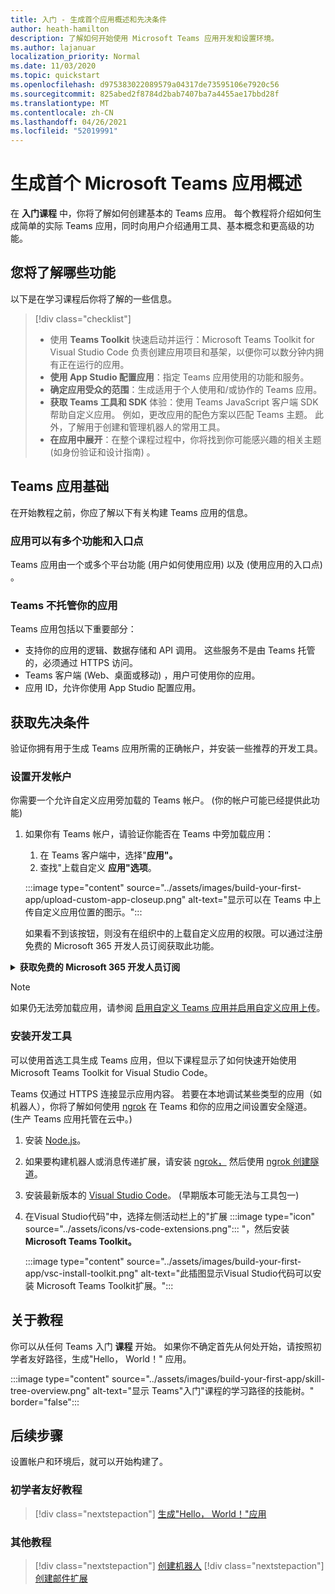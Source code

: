 ```yaml
---
title: 入门 - 生成首个应用概述和先决条件
author: heath-hamilton
description: 了解如何开始使用 Microsoft Teams 应用开发和设置环境。
ms.author: lajanuar
localization_priority: Normal
ms.date: 11/03/2020
ms.topic: quickstart
ms.openlocfilehash: d975383022089579a04317de73595106e7920c56
ms.sourcegitcommit: 825abed2f8784d2bab7407ba7a4455ae17bbd28f
ms.translationtype: MT
ms.contentlocale: zh-CN
ms.lasthandoff: 04/26/2021
ms.locfileid: "52019991"
---
```

# <a name="build-your-first-microsoft-teams-app-overview"></a>生成首个 Microsoft Teams 应用概述

在 **入门课程** 中，你将了解如何创建基本的 Teams 应用。 每个教程将介绍如何生成简单的实际 Teams 应用，同时向用户介绍通用工具、基本概念和更高级的功能。

## <a name="what-youll-learn"></a>您将了解哪些功能

以下是在学习课程后你将了解的一些信息。

> [!div class="checklist"]
  >
  > * 使用 **Teams Toolkit** 快速启动并运行：Microsoft Teams Toolkit for Visual Studio Code 负责创建应用项目和基架，以便你可以数分钟内拥有正在运行的应用。
  > * **使用 App Studio 配置应用**：指定 Teams 应用使用的功能和服务。
  > * **确定应用受众的范围**：生成适用于个人使用和/或协作的 Teams 应用。
> * **获取 Teams 工具和 SDK** 体验：使用 Teams JavaScript 客户端 SDK 帮助自定义应用。 例如，更改应用的配色方案以匹配 Teams 主题。 此外，了解用于创建和管理机器人的常用工具。
  > * **在应用中展开**：在整个课程过程中，你将找到你可能感兴趣的相关主题 (如身份验证和设计指南) 。

## <a name="teams-app-fundamentals"></a>Teams 应用基础

在开始教程之前，你应了解以下有关构建 Teams 应用的信息。

### <a name="apps-can-have-multiple-capabilities-and-entry-points"></a>应用可以有多个功能和入口点

Teams 应用由一个或多个平台功能 (用户[](../concepts/capabilities-overview.md)如何使用应用) 以及 (使用应用的入口点) 。 [](../concepts/extensibility-points.md)

### <a name="teams-doesnt-host-your-app"></a>Teams 不托管你的应用

Teams 应用包括以下重要部分：

* 支持你的应用的逻辑、数据存储和 API 调用。 这些服务不是由 Teams 托管的，必须通过 HTTPS 访问。
* Teams 客户端 (Web、桌面或移动) ，用户可使用你的应用。
* 应用 ID，允许你使用 App Studio 配置应用。

## <a name="get-prerequisites"></a>获取先决条件

验证你拥有用于生成 Teams 应用所需的正确帐户，并安装一些推荐的开发工具。

### <a name="set-up-your-development-account"></a>设置开发帐户

你需要一个允许自定义应用旁加载的 Teams 帐户。  (你的帐户可能已经提供此功能) 

1. 如果你有 Teams 帐户，请验证你能否在 Teams 中旁加载应用：
    1. 在 Teams 客户端中，选择"**应用"。**
    1. 查找"上载自定义 **应用"选项**。

    :::image type="content" source="../assets/images/build-your-first-app/upload-custom-app-closeup.png" alt-text="显示可以在 Teams 中上传自定义应用位置的图示。":::
    
    如果看不到该按钮，则没有在组织中的上载自定义应用的权限。可以通过注册免费的 Microsoft 365 开发人员订阅获取此功能。

<!-- markdownlint-disable MD033 -->
<details>

<summary><b>获取免费的 Microsoft 365 开发人员订阅</b></summary>

可以通过加入 Microsoft 365 开发人员计划获取允许应用旁加载的免费 Teams 测试帐户。  (注册过程大约需要两分钟) 

1. 转到 [Microsoft 365 开发人员计划](https://developer.microsoft.com/microsoft-365/dev-program)。
1. 选择 **立即加入** 并按照屏幕上的说明进行操作。
1. 当你进入欢迎屏幕时，选择 **"设置 E5 订阅"。**
1. 设置管理员帐户。 完成后，你应该会看到如下所示的屏幕。
:::image type="content" source="../assets/images/build-your-first-app/dev-program-subscription.png" alt-text="注册 Microsoft 365 开发人员计划后看到的示例。":::
1. 使用刚设置的管理员帐户登录 Teams。
1. 验证你现在是否具有" **上载自定义应用"** 选项。

</details>

> [!Note]
> 如果仍无法旁加载应用，请参阅 [启用自定义 Teams 应用并启用自定义应用上传](https://docs.microsoft.com/microsoftteams/platform/concepts/build-and-test/prepare-your-o365-tenant#enable-custom-teams-apps-and-turn-on-custom-app-uploading)。

### <a name="install-your-development-tools"></a>安装开发工具

可以使用首选工具生成 Teams 应用，但以下课程显示了如何快速开始使用 Microsoft Teams Toolkit for Visual Studio Code。

Teams 仅通过 HTTPS 连接显示应用内容。 若要在本地调试某些类型的应用（如机器人），你将了解如何使用 [ngrok](../concepts/build-and-test/debug.md#locally-hosted) 在 Teams 和你的应用之间设置安全隧道。  (生产 Teams 应用托管在云中。) 

1. 安装 [Node.js](https://nodejs.org/en/)。
1. 如果要构建机器人或消息传递扩展，请安装 [ngrok，](https://ngrok.com/download) 然后使用 [ngrok 创建隧道](https://docs.microsoft.com/microsoftteams/platform/tutorials/get-started-dotnet-app-studio#tunnel-using-ngrok)。
1. 安装最新版本的 [Visual Studio Code](https://code.visualstudio.com/download)。  (早期版本可能无法与工具包一) 
1. 在Visual Studio代码"中，选择左侧活动栏上的"扩展 :::image type="icon" source="../assets/icons/vs-code-extensions.png"::: "，然后安装 **Microsoft Teams Toolkit。**

    :::image type="content" source="../assets/images/build-your-first-app/vsc-install-toolkit.png" alt-text="此插图显示Visual Studio代码可以安装 Microsoft Teams Toolkit扩展。":::

## <a name="about-the-tutorials"></a>关于教程

你可以从任何 Teams 入门 **课程** 开始。 如果你不确定首先从何处开始，请按照初学者友好路径，生成"Hello， World！" 应用。

:::image type="content" source="../assets/images/build-your-first-app/skill-tree-overview.png" alt-text="显示 Teams&quot;入门&quot;课程的学习路径的技能树。" border="false":::

## <a name="next-step"></a>后续步骤

设置帐户和环境后，就可以开始构建了。

### <a name="beginner-friendly-tutorial"></a>初学者友好教程

> [!div class="nextstepaction"]
> [生成"Hello， World！"应用](../build-your-first-app/build-and-run.md)

### <a name="other-tutorials"></a>其他教程

> [!div class="nextstepaction"]
> [创建机器人](../build-your-first-app/build-bot.md)
> [!div class="nextstepaction"]
> [创建邮件扩展](../build-your-first-app/build-messaging-extension.md)
